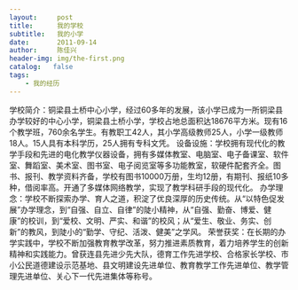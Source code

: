 ```yaml
---
layout:     post
title:      我的学校
subtitle:   我的小学
date:       2011-09-14
author:     陈佳兴
header-img: img/the-first.png
catalog:   false
tags:
    - 我的经历
---
```


学校简介：铜梁县土桥中心小学，经过60多年的发展，该小学已成为一所铜梁县办学较好的中心小学，铜梁县土桥小学，学校占地总面积达18676平方米。现有16个教学班，760余名学生。有教职工42人，其小学高级教师25人，小学一级教师18人。15人具有本科学历，25人拥有专科文凭。
设备设施：学校拥有现代化的教学手段和先进的电化教学仪器设备，拥有多媒体教室、电脑室、电子备课室、软件室、舞蹈室、美术室、图书室、电子阅览室等多功能教室，软硬件配套齐全。图书、报刊、教学资料齐备，学校有图书10000万册，生均12册，有期刊、报纸10多种，借阅率高。开通了多媒体网络教学，实现了教学科研手段的现代化。
办学理念：学校不断探索办学、育人之道，积淀了优良深厚的历史传统。从“以特色促发展”办学理念，到“自强、自立、自律”的陡小精神，从“自强、勤奋、博爱、健康”的校训，到“爱校、文明、严实、和谐”的校风；从“爱生、敬业、务实、创新”的教风，到陡小的“勤学、守纪、活泼、健美”之学风。
荣誉获奖：在长期的办学实践中，学校不断加强教育教学改革，努力推进素质教育，着力培养学生的创新精神和实践能力。曾获连县先进少先大队，德育工作先进学校、合格家长学校、市小公民道德建设示范基地、县文明建设先进单位、教育教学工作先进单位、教学管理先进单位、关心下一代先进集体等称号。
